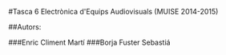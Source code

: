 #Tasca 6 Electrònica d'Equips Audiovisuals (MUISE 2014-2015)

##Autors:

###Enric Climent Martí
###Borja Fuster Sebastiá

